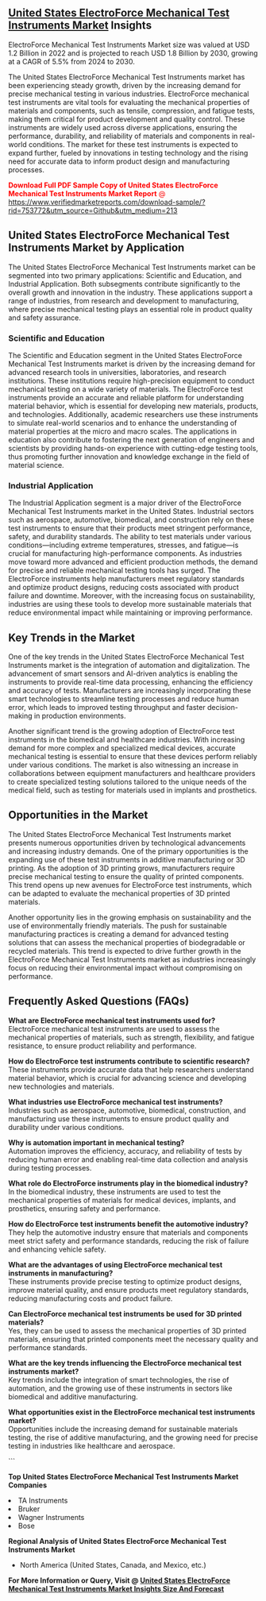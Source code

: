 <h2><a href="https://www.verifiedmarketreports.com/download-sample/?rid=753772&amp;utm_source=Github&amp;utm_medium=213" target="_blank">United States ElectroForce Mechanical Test Instruments Market</a> Insights</h2><p>ElectroForce Mechanical Test Instruments Market size was valued at USD 1.2 Billion in 2022 and is projected to reach USD 1.8 Billion by 2030, growing at a CAGR of 5.5% from 2024 to 2030.</p><p><p>The United States ElectroForce Mechanical Test Instruments market has been experiencing steady growth, driven by the increasing demand for precise mechanical testing in various industries. ElectroForce mechanical test instruments are vital tools for evaluating the mechanical properties of materials and components, such as tensile, compression, and fatigue tests, making them critical for product development and quality control. These instruments are widely used across diverse applications, ensuring the performance, durability, and reliability of materials and components in real-world conditions. The market for these test instruments is expected to expand further, fueled by innovations in testing technology and the rising need for accurate data to inform product design and manufacturing processes. <p><span class=""><span style="color: #ff0000;"><strong>Download Full PDF Sample Copy of United States ElectroForce Mechanical Test Instruments Market Report</strong> @ </span><a href="https://www.verifiedmarketreports.com/download-sample/?rid=753772&amp;utm_source=Github&amp;utm_medium=213" target="_blank">https://www.verifiedmarketreports.com/download-sample/?rid=753772&amp;utm_source=Github&amp;utm_medium=213</a></span></p></p><h2>United States ElectroForce Mechanical Test Instruments Market by Application</h2><p>The United States ElectroForce Mechanical Test Instruments market can be segmented into two primary applications: Scientific and Education, and Industrial Application. Both subsegments contribute significantly to the overall growth and innovation in the industry. These applications support a range of industries, from research and development to manufacturing, where precise mechanical testing plays an essential role in product quality and safety assurance.</p><h3>Scientific and Education</h3><p>The Scientific and Education segment in the United States ElectroForce Mechanical Test Instruments market is driven by the increasing demand for advanced research tools in universities, laboratories, and research institutions. These institutions require high-precision equipment to conduct mechanical testing on a wide variety of materials. The ElectroForce test instruments provide an accurate and reliable platform for understanding material behavior, which is essential for developing new materials, products, and technologies. Additionally, academic researchers use these instruments to simulate real-world scenarios and to enhance the understanding of material properties at the micro and macro scales. The applications in education also contribute to fostering the next generation of engineers and scientists by providing hands-on experience with cutting-edge testing tools, thus promoting further innovation and knowledge exchange in the field of material science.</p><h3>Industrial Application</h3><p>The Industrial Application segment is a major driver of the ElectroForce Mechanical Test Instruments market in the United States. Industrial sectors such as aerospace, automotive, biomedical, and construction rely on these test instruments to ensure that their products meet stringent performance, safety, and durability standards. The ability to test materials under various conditions—including extreme temperatures, stresses, and fatigue—is crucial for manufacturing high-performance components. As industries move toward more advanced and efficient production methods, the demand for precise and reliable mechanical testing tools has surged. The ElectroForce instruments help manufacturers meet regulatory standards and optimize product designs, reducing costs associated with product failure and downtime. Moreover, with the increasing focus on sustainability, industries are using these tools to develop more sustainable materials that reduce environmental impact while maintaining or improving performance.</p><h2>Key Trends in the Market</h2><p>One of the key trends in the United States ElectroForce Mechanical Test Instruments market is the integration of automation and digitalization. The advancement of smart sensors and AI-driven analytics is enabling the instruments to provide real-time data processing, enhancing the efficiency and accuracy of tests. Manufacturers are increasingly incorporating these smart technologies to streamline testing processes and reduce human error, which leads to improved testing throughput and faster decision-making in production environments.</p><p>Another significant trend is the growing adoption of ElectroForce test instruments in the biomedical and healthcare industries. With increasing demand for more complex and specialized medical devices, accurate mechanical testing is essential to ensure that these devices perform reliably under various conditions. The market is also witnessing an increase in collaborations between equipment manufacturers and healthcare providers to create specialized testing solutions tailored to the unique needs of the medical field, such as testing for materials used in implants and prosthetics.</p><h2>Opportunities in the Market</h2><p>The United States ElectroForce Mechanical Test Instruments market presents numerous opportunities driven by technological advancements and increasing industry demands. One of the primary opportunities is the expanding use of these test instruments in additive manufacturing or 3D printing. As the adoption of 3D printing grows, manufacturers require precise mechanical testing to ensure the quality of printed components. This trend opens up new avenues for ElectroForce test instruments, which can be adapted to evaluate the mechanical properties of 3D printed materials.</p><p>Another opportunity lies in the growing emphasis on sustainability and the use of environmentally friendly materials. The push for sustainable manufacturing practices is creating a demand for advanced testing solutions that can assess the mechanical properties of biodegradable or recycled materials. This trend is expected to drive further growth in the ElectroForce Mechanical Test Instruments market as industries increasingly focus on reducing their environmental impact without compromising on performance.</p><h2>Frequently Asked Questions (FAQs)</h2><p><b>What are ElectroForce mechanical test instruments used for?</b><br>ElectroForce mechanical test instruments are used to assess the mechanical properties of materials, such as strength, flexibility, and fatigue resistance, to ensure product reliability and performance.</p><p><b>How do ElectroForce test instruments contribute to scientific research?</b><br>These instruments provide accurate data that help researchers understand material behavior, which is crucial for advancing science and developing new technologies and materials.</p><p><b>What industries use ElectroForce mechanical test instruments?</b><br>Industries such as aerospace, automotive, biomedical, construction, and manufacturing use these instruments to ensure product quality and durability under various conditions.</p><p><b>Why is automation important in mechanical testing?</b><br>Automation improves the efficiency, accuracy, and reliability of tests by reducing human error and enabling real-time data collection and analysis during testing processes.</p><p><b>What role do ElectroForce instruments play in the biomedical industry?</b><br>In the biomedical industry, these instruments are used to test the mechanical properties of materials for medical devices, implants, and prosthetics, ensuring safety and performance.</p><p><b>How do ElectroForce test instruments benefit the automotive industry?</b><br>They help the automotive industry ensure that materials and components meet strict safety and performance standards, reducing the risk of failure and enhancing vehicle safety.</p><p><b>What are the advantages of using ElectroForce mechanical test instruments in manufacturing?</b><br>These instruments provide precise testing to optimize product designs, improve material quality, and ensure products meet regulatory standards, reducing manufacturing costs and product failure.</p><p><b>Can ElectroForce mechanical test instruments be used for 3D printed materials?</b><br>Yes, they can be used to assess the mechanical properties of 3D printed materials, ensuring that printed components meet the necessary quality and performance standards.</p><p><b>What are the key trends influencing the ElectroForce mechanical test instruments market?</b><br>Key trends include the integration of smart technologies, the rise of automation, and the growing use of these instruments in sectors like biomedical and additive manufacturing.</p><p><b>What opportunities exist in the ElectroForce mechanical test instruments market?</b><br>Opportunities include the increasing demand for sustainable materials testing, the rise of additive manufacturing, and the growing need for precise testing in industries like healthcare and aerospace.</p>```</p><p><strong>Top United States ElectroForce Mechanical Test Instruments Market Companies</strong></p><div data-test-id=""><p><li>TA Instruments</li><li> Bruker</li><li> Wagner Instruments</li><li> Bose</li></p><div><strong>Regional Analysis of&nbsp;United States ElectroForce Mechanical Test Instruments Market</strong></div><ul><li dir="ltr"><p dir="ltr">North America&nbsp;(United States, Canada, and Mexico, etc.)</p></li></ul><p><strong>For More Information or Query, Visit @&nbsp;</strong><strong><a href="https://www.verifiedmarketreports.com/product/electroforce-mechanical-test-instruments-market/?utm_source=Github&amp;utm_medium=213" target="_blank">United States ElectroForce Mechanical Test Instruments Market Insights Size And Forecast</a></strong></p></div>
